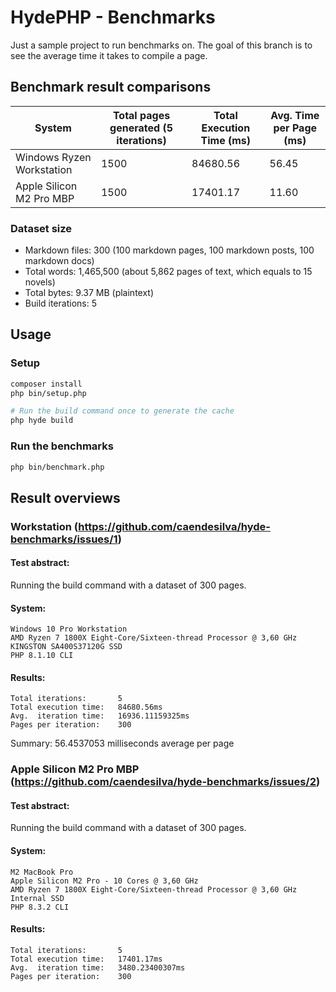 # HydePHP - Benchmarks

Just a sample project to run benchmarks on. The goal of this branch is to see the average time it takes to compile a page.


## Benchmark result comparisons 

| System                    | Total pages generated (5 iterations) | Total Execution Time (ms) | Avg. Time per Page (ms) |
|---------------------------|-----------------------|---------------------------|-------------------------|
| Windows Ryzen Workstation | 1500                  | 84680.56                  | 56.45                   |
| Apple Silicon M2 Pro MBP  | 1500                  | 17401.17                  | 11.60                   |

### Dataset size

- Markdown files: 300 (100 markdown pages, 100 markdown posts, 100 markdown docs)
- Total words: 1,465,500 (about 5,862 pages of text, which equals to 15 novels)
- Total bytes: 9.37 MB (plaintext)
- Build iterations: 5


## Usage

### Setup

```bash
composer install
php bin/setup.php

# Run the build command once to generate the cache
php hyde build
```

### Run the benchmarks

```bash
php bin/benchmark.php
```

## Result overviews

### Workstation (https://github.com/caendesilva/hyde-benchmarks/issues/1)

#### Test abstract:

Running the build command with a dataset of 300 pages.

#### System:

```
Windows 10 Pro Workstation 
AMD Ryzen 7 1800X Eight-Core/Sixteen-thread Processor @ 3,60 GHz
KINGSTON SA400S37120G SSD
PHP 8.1.10 CLI
```

#### Results:

```
Total iterations:       5
Total execution time:   84680.56ms
Avg.  iteration time:   16936.11159325ms
Pages per iteration:    300
```

Summary: 56.4537053 milliseconds average per page


### Apple Silicon M2 Pro MBP (https://github.com/caendesilva/hyde-benchmarks/issues/2)

#### Test abstract:

Running the build command with a dataset of 300 pages.

#### System:

```
M2 MacBook Pro
Apple Silicon M2 Pro - 10 Cores @ 3,60 GHz
AMD Ryzen 7 1800X Eight-Core/Sixteen-thread Processor @ 3,60 GHz
Internal SSD
PHP 8.3.2 CLI
```

#### Results:

```
Total iterations:       5
Total execution time:   17401.17ms
Avg.  iteration time:   3480.23400307ms
Pages per iteration:    300
```

